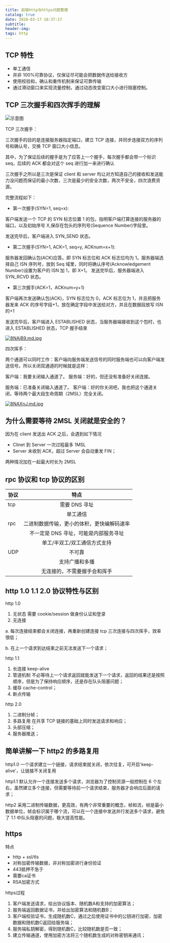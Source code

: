 ```yaml
---
title: 前端http与https问题整理
catalog: true
date: 2020-03-17 10:37:17
subtitle:
header-img:
tags: http
---
```


## TCP 特性

- 单工通信
- 并非 100%可靠协议，仅保证尽可能会把数据传送给接收方
- 使用校验和，确认和重传机制来保证可靠传输
- 通过滑动窗口来实现流量控制，通过动态改变窗口大小进行阻塞控制。

## TCP 三次握手和四次挥手的理解

![示意图](https://user-images.githubusercontent.com/34148615/53062591-3d846300-34fc-11e9-8d0f-4063d9ff3398.png)

TCP 三次握手：

三次握手的目的是连接服务器指定端口，建立 TCP 连接，并同步连接双方的序列号和确认号，交换 TCP 窗口大小信息。

其中，为了保证后续的握手是为了应答上一个握手，每次握手都会带一个标识 seq，后续的 ACK 都会对这个 seq 进行加一来进行确认

三次握手之所以是三次是保证 client 和 server 均让对方知道自己的接收和发送能力没问题而保证的最小次数，三次是最少的安全次数，两次不安全，四次浪费资源。

完整流程如下：

- 第一次握手(SYN=1, seq=x):

客户端发送一个 TCP 的 SYN 标志位置 1 的包，指明客户端打算连接的服务器的端口，以及初始序号 X,保存在包头的序列号(Sequence Number)字段里。

发送完毕后，客户端进入 SYN_SEND 状态。

- 第二次握手(SYN=1, ACK=1, seq=y, ACKnum=x+1):

服务器发回确认包(ACK)应答。即 SYN 标志位和 ACK 标志位均为 1。服务器端选择自己 ISN 序列号，放到 Seq 域里，同时将确认序号(Acknowledgement Number)设置为客户的 ISN 加 1，即 X+1。 发送完毕后，服务器端进入 SYN_RCVD 状态。

- 第三次握手(ACK=1，ACKnum=y+1)

客户端再次发送确认包(ACK)，SYN 标志位为 0，ACK 标志位为 1，并且把服务器发来 ACK 的序号字段+1，放在确定字段中发送给对方，并且在数据段放写 ISN 的+1

发送完毕后，客户端进入 ESTABLISHED 状态，当服务器端接收到这个包时，也进入 ESTABLISHED 状态，TCP 握手结束

[![8NAjB9.md.jpg](https://s1.ax1x.com/2020/03/17/8NAjB9.md.jpg)](https://imgchr.com/i/8NAjB9)

四次挥手：

两个通道可以同时工作：客户端向服务端发送信号的同时服务端也可以向客户端发送信号。所以关闭双通道的时候就是这样：

客户端：我要关闭输入通道了。 服务端：好的，但还没有准备好关闭连接。

服务端：已准备关闭输入通道了。 客户端：好的你关闭吧，我也把这个通道关闭，等待两个最大段生命周期（2MSL）完全关闭。

[![8NAXnJ.md.jpg](https://s1.ax1x.com/2020/03/17/8NAXnJ.md.jpg)](https://imgchr.com/i/8NAXnJ)

## 为什么需要等待 2MSL 关闭就是安全的？

因为在 client 发送出 ACK 之后，会遇到如下情况

- Clinet 到 Server 一次过程最多 1MSL
- Server 未收到 ACK，超过 Server 会自动重发 FIN；

两种情况加在一起最大时长为 2MSL

## rpc 协议和 tcp 协议的区别

| 协议 |                    特点                    |
| ---- | :----------------------------------------: |
| tcp  |               需要 DNS 寻址                |
|      |                  单工通信                  |
| rpc  | 二进制数据传输，更小的体积，更快编解码速率 |
|      |   不一定是 DNS 寻址，可能是内部服务寻址    |
|      |        单工/半双工/双工通信方式支持        |
| UDP  |                   不可靠                   |
|      |               支持广播和多播               |
|      |        无连接的，不需要握手会和挥手        |

## http 1.0 1.1 2.0 协议特性与区别

http 1.0

1. 无状态
需要 cookie/session 做身份认证和登录
2. 无连接

a. 每次连接结束都会关闭连接，再重新创建连接 tcp 三次连接与四次挥手，效率很低；

b. 在上一个请求到达结束之前无法发送下一个请求；

http 1.1

1. 长连接 keep-alive
2. 管道机制 不必等待上一个请求返回就能发送下一个请求，返回的结果还是按照顺序，但是为了保持响应顺序，还是存在队头阻塞问题；
3. 缓存 cache-control；
4. 断点传输

http 2.0

1. 二进制分帧；
2. 多路复用 在共享 TCP 链接的基础上同时发送请求和响应；
3. 头部压缩；
4. 服务器推送；

## 简单讲解一下 http2 的多路复用

http1.0 一个请求建立一个链接，请求结束就关闭，依次往复，可开启'keep-alive'，让链接不关闭复用

http1.1 默认允许一个连接发送多个请求，浏览器为了控制资源一般控制在 6 个左右，虽然建立多个连接，但需要等待前一个请求结束，服务器才会响应后面的请求；

http2 采用二进制传输数据，更高效，有两个非常重要的概念，帧和流，帧是最小数据单位，帧会标识属于哪个流，可以在一个连接中发送并行发送多个请求，避免了 1.1 中队头阻塞的问题，极大提高性能。

## https

特点

- http + ssl/tls
- 对称加密传输数据，非对称加密进行身份验证
- 443抵押不急于
- 需要ca证书
- RSA加密方式

https过程

1. 客户端发送请求，给出协议版本、随机数A和支持的加密算法；
2. 服务端返回数据证书，并给出加密算法和随机数B；
3. 客户端校验证书，生成随机数C，通过之后使用证书中的公钥进行加密，加密数据和随机数C返回给服务端；
4. 服务端私钥解密，得到随机数C，比较随机数是否一致；
5. 建立传输通道，使用加密方法将三个随机数生成的对称密钥来通讯；
